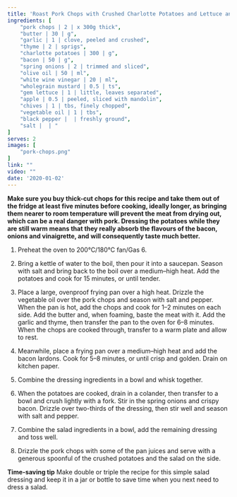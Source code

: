 ```yaml
---
title: 'Roast Pork Chops with Crushed Charlotte Potatoes and Lettuce and Apple Salad'
ingredients: [
    "pork chops | 2 | x 300g thick",
    "butter | 30 | g",
    "garlic | 1 | clove, peeled and crushed",
    "thyme | 2 | sprigs",
    "charlotte potatoes | 300 | g",
    "bacon | 50 | g",
    "spring onions | 2 | trimmed and sliced",
    "olive oil | 50 | ml",
    "white wine vinegar | 20 | ml",
    "wholegrain mustard | 0.5 | ts",
    "gem lettuce | 1 | little, leaves separated",
    "apple | 0.5 | peeled, sliced with mandolin",
    "chives | 1 | tbs, finely chopped",
    "vegetable oil | 1 | tbs",
    "black pepper |  | freshly ground",
    "salt |  | "
]
serves: 2
images: [
    "pork-chops.png"
]
link: ""
video: ""
date: '2020-01-02'
---
```


**Make sure you buy thick-cut chops for this recipe and take them
out of the fridge at least five minutes before cooking, ideally
longer, as bringing them nearer to room temperature will prevent
the meat from drying out, which can be a real danger with pork.
Dressing the potatoes while they are still warm means that they
really absorb the flavours of the bacon, onions and vinaigrette, and
will consequently taste much better.**

1. Preheat the oven to 200°C/180°C fan/Gas 6.

2. Bring a kettle of water to the boil, then pour it into a saucepan.
Season with salt and bring back to the boil over a medium–high
heat. Add the potatoes and cook for 15 minutes, or until tender.

3. Place a large, ovenproof frying pan over a high heat. Drizzle the
vegetable oil over the pork chops and season with salt and
pepper. When the pan is hot, add the chops and cook for 1–2
minutes on each side. Add the butter and, when foaming, baste
the meat with it. Add the garlic and thyme, then transfer the pan
to the oven for 6–8 minutes. When the chops are cooked
through, transfer to a warm plate and allow to rest.

4. Meanwhile, place a frying pan over a medium–high heat and add
the bacon lardons. Cook for 5–8 minutes, or until crisp and
golden. Drain on kitchen paper.

5. Combine the dressing ingredients in a bowl and whisk together.

6. When the potatoes are cooked, drain in a colander, then
transfer to a bowl and crush lightly with a fork. Stir in the spring
onions and crispy bacon. Drizzle over two-thirds of the dressing,
then stir well and season with salt and pepper.

7. Combine the salad ingredients in a bowl, add the remaining
dressing and toss well.

8. Drizzle the pork chops with some of the pan juices and serve
with a generous spoonful of the crushed potatoes and the salad
on the side.

**Time-saving tip**
Make double or triple the recipe for this simple salad dressing
and keep it in a jar or bottle to save time when you next need to
dress a salad.
